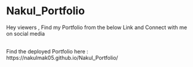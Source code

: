 # Nakul_Portfolio
Hey viewers , Find my Portfolio from the below Link and Connect with me on social media 

<br/> 
Find the deployed Portfolio here : https://nakulmak05.github.io/Nakul_Portfolio/
 
  
 
